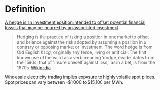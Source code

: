 # Definition
[A hedge is an investment position intended to offset potential financial losses that may be incurred by an associated investment](https://en.wikipedia.org/wiki/Hedge_(finance)). 

> Hedging is the practice of taking a position in one market to offset and balance against the risk adopted by assuming a position in a contrary or opposing market or investment. The word hedge is from Old English _hecg_, originally any fence, living or artificial. The first known use of the word as a verb meaning 'dodge, evade' dates from the 1590s; that of 'insure oneself against loss,' as in a bet, is from the 1670s.
> [Wikipedia](https://en.wikipedia.org/wiki/Hedge_(finance))

Wholesale electricity trading implies exposure to highly volatile spot prices. Spot prices can vary between -$1,000 to $15,100 per MWh. 

